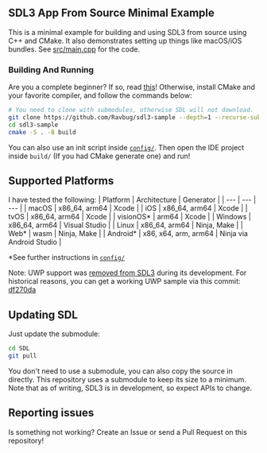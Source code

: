 ## SDL3 App From Source Minimal Example
This is a minimal example for building and using SDL3 from source 
using C++ and CMake. It also demonstrates setting up things like macOS/iOS
bundles.
See [src/main.cpp](src/main.cpp) for the code. 

### Building And Running
Are you a complete beginner? If so, read [this](https://github.com/Ravbug/sdl3-sample/wiki/Setting-up-your-computer)!
Otherwise, install CMake and your favorite compiler, and follow the commands below:
```sh
# You need to clone with submodules, otherwise SDL will not download.
git clone https://github.com/Ravbug/sdl3-sample --depth=1 --recurse-submodules
cd sdl3-sample
cmake -S . -B build
```
You can also use an init script inside [`config/`](config/). Then open the IDE project inside `build/` 
(If you had CMake generate one) and run!

## Supported Platforms
I have tested the following:
| Platform | Architecture | Generator |
| --- | --- | --- |
| macOS | x86_64, arm64 | Xcode |
| iOS | x86_64, arm64 | Xcode |
| tvOS | x86_64, arm64 | Xcode |
| visionOS* | arm64 | Xcode |
| Windows | x86_64, arm64 | Visual Studio |
| Linux | x86_64, arm64 | Ninja, Make |
| Web* | wasm | Ninja, Make |
| Android* | x86, x64, arm, arm64 | Ninja via Android Studio |

*See further instructions in [`config/`](config/)

Note: UWP support was [removed from SDL3](https://github.com/libsdl-org/SDL/pull/10731) during its development. For historical reasons, you can get a working UWP sample via this commit: [df270da](https://github.com/Ravbug/sdl3-sample/tree/df270daa8d6d48426e128e50c73357dfdf89afbf)

## Updating SDL
Just update the submodule:
```sh
cd SDL
git pull
```
You don't need to use a submodule, you can also copy the source in directly. This
repository uses a submodule to keep its size to a minimum. Note that as of writing, SDL3 is
in development, so expect APIs to change. 


## Reporting issues
Is something not working? Create an Issue or send a Pull Request on this repository!

